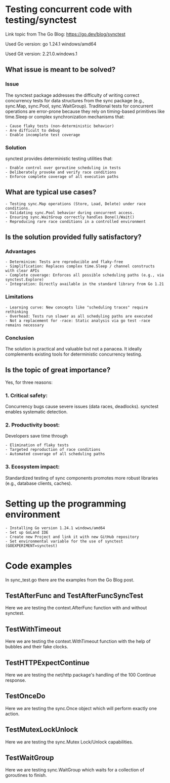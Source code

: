 # Testing concurrent code with testing/synctest

Link topic from The Go Blog: https://go.dev/blog/synctest

Used Go version: go 1.24.1 windows/amd64

Used Git version: 2.21.0.windows.1

## What issue is meant to be solved?
### Issue
The synctest package addresses the difficulty of writing correct concurrency tests for 
data structures from the sync package (e.g., sync.Map, sync.Pool, sync.WaitGroup). Traditional tests 
for concurrent operations are error-prone because they rely on timing-based primitives like time.Sleep 
or complex synchronization mechanisms that:
    
    - Cause flaky tests (non-deterministic behavior)
    - Are difficult to debug
    - Enable incomplete test coverage

### Solution
synctest provides deterministic testing utilities that:

    - Enable control over goroutine scheduling in tests
    - Deliberately provoke and verify race conditions
    - Enforce complete coverage of all execution paths


## What are typical use cases?

    - Testing sync.Map operations (Store, Load, Delete) under race conditions.
    - Validating sync.Pool behavior during concurrent access.
    - Ensuring sync.WaitGroup correctly handles Done()/Wait()
    - Reproducing rare race conditions in a controlled environment

## Is the solution provided fully satisfactory?
### Advantages

    - Determinism: Tests are reproducible and flaky-free
    - Simplification: Replaces complex time.Sleep / channel constructs with clear APIs
    - Complete coverage: Enforces all possible scheduling paths (e.g., via synctest.Explore)
    - Integration: Directly available in the standard library from Go 1.21

### Limitations

    - Learning curve: New concepts like "scheduling traces" require rethinking
    - Overhead: Tests run slower as all scheduling paths are executed
    - Not a replacement for -race: Static analysis via go test -race remains necessary

### Conclusion
The solution is practical and valuable but not a panacea. It ideally complements existing tools for 
deterministic concurrency testing.

## Is the topic of great importance?
Yes, for three reasons:
### 1. Critical safety:
Concurrency bugs cause severe issues (data races, deadlocks). synctest enables systematic detection.
### 2. Productivity boost:
Developers save time through

    - Elimination of flaky tests
    - Targeted reproduction of race conditions
    - Automated coverage of all scheduling paths
### 3. Ecosystem impact:
Standardized testing of sync components promotes more robust libraries (e.g., database clients, caches).


# Setting up the programming environment
    - Installing Go version 1.24.1 windows/amd64
    - Set up GoLand IDE
    - Create new Project and link it with new GitHub repository
    - Set environmental variable for the use of synctest (GOEXPERIMENT=synctest)

# Code examples
In sync_test.go there are the examples from the Go Blog post.
## TestAfterFunc and TestAfterFuncSyncTest
Here we are testing the context.AfterFunc function with and without synctest.
## TestWithTimeout
Here we are testing the context.WithTimeout function with the help of bubbles and their fake clocks.
## TestHTTPExpectContinue
Here we are testing the net/http package's handling of the 100 Continue response.
## TestOnceDo
Here we are testing the sync.Once object which will perform exactly one action.
## TestMutexLockUnlock
Here we are testing the sync.Mutex Lock/Unlock capabilities.
## TestWaitGroup
Here we are testing sync.WaitGroup which waits for a collection of goroutines to finish.